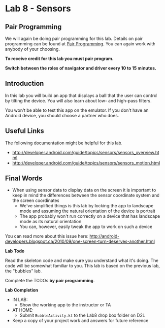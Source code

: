 # Lab 8 - Sensors

## Pair Programming

We will again be doing pair programming for this lab.  Details on pair programming can be found at [Pair Programming](../docs/PAIR_PROGRAMMING.md).  You can again work with anybody of your choosing.

**To receive credit for this lab you must pair program.**

**Switch between the roles of navigator and driver every 10 to 15
minutes.**

## Introduction

In this lab you will build an app that displays a ball that the user can control by tilting the device. You will also learn about low- and high-pass filters.

You won't be able to test this app on the emulator. If you don't have an Android device, you should choose a partner who does.

## Useful Links

The following documentation might be helpful for this lab.
* http://developer.android.com/guide/topics/sensors/sensors_overview.html
* http://developer.android.com/guide/topics/sensors/sensors_motion.html

## Final Words

* When using sensor data to display data on the screen it is important to keep in mind the differences between the sensor coordinate system and the screen coordinates
  * We've simplified things is this lab by locking the app to landscape mode and assuming the natural orientation of the device is portrait
  * The app probably won't run correctly on a device that has landscape mode as its natural orientation
  * You can, however, easily tweak the app to work on such a device

You can read more about this issue here: http://android-developers.blogspot.ca/2010/09/one-screen-turn-deserves-another.html

**Lab Todo**

Read the skeleton code and make sure you understand what it's doing. The code will be somewhat familiar to you. This lab is based on the previous lab, the "bubbles" lab.

Complete the TODOs **by pair programming**.

**Lab Completion**

* IN LAB: 
  * Show the working app to the instructor or TA
* AT HOME: 
  * Submit `BubbleActivity.kt` to the Lab8 drop box folder on D2L 
* Keep a copy of your project work and answers for future reference